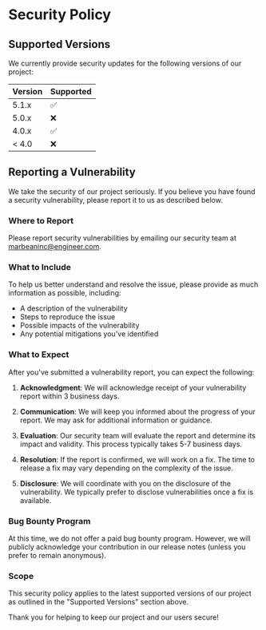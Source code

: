 # Security Policy

## Supported Versions

We currently provide security updates for the following versions of our project:

| Version | Supported          |
| ------- | ------------------ |
| 5.1.x   | :white_check_mark: |
| 5.0.x   | :x:                |
| 4.0.x   | :white_check_mark: |
| < 4.0   | :x:                |

## Reporting a Vulnerability

We take the security of our project seriously. If you believe you have found a security vulnerability, please report it to us as described below.

### Where to Report

Please report security vulnerabilities by emailing our security team at marbeaninc@engineer.com. 

### What to Include

To help us better understand and resolve the issue, please provide as much information as possible, including:

- A description of the vulnerability
- Steps to reproduce the issue
- Possible impacts of the vulnerability
- Any potential mitigations you've identified

### What to Expect

After you've submitted a vulnerability report, you can expect the following:

1. **Acknowledgment**: We will acknowledge receipt of your vulnerability report within 3 business days.

2. **Communication**: We will keep you informed about the progress of your report. We may ask for additional information or guidance.

3. **Evaluation**: Our security team will evaluate the report and determine its impact and validity. This process typically takes 5-7 business days.

4. **Resolution**: If the report is confirmed, we will work on a fix. The time to release a fix may vary depending on the complexity of the issue.

5. **Disclosure**: We will coordinate with you on the disclosure of the vulnerability. We typically prefer to disclose vulnerabilities once a fix is available.

### Bug Bounty Program

At this time, we do not offer a paid bug bounty program. However, we will publicly acknowledge your contribution in our release notes (unless you prefer to remain anonymous).

### Scope

This security policy applies to the latest supported versions of our project as outlined in the "Supported Versions" section above.

Thank you for helping to keep our project and our users secure!
